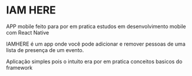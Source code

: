 # IAM HERE

APP mobile feito para por em pratica estudos em desenvolvimento mobile com React Native

IAMHERE é um app onde você pode adicionar e remover pessoas de uma lista de presença de um evento.

Aplicação simples pois o intuito era por em pratica conceitos basicos do framework 
